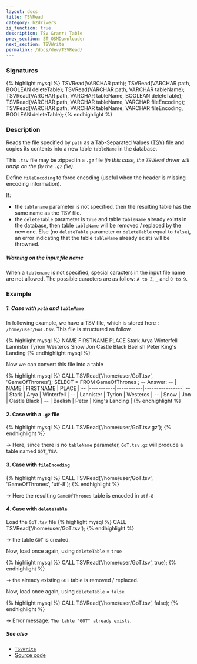 ```yaml
---
layout: docs
title: TSVRead
category: h2drivers
is_function: true
description: TSV &rarr; Table
prev_section: ST_OSMDownloader
next_section: TSVWrite
permalink: /docs/dev/TSVRead/
---
```


### Signatures

{% highlight mysql %}
TSVRead(VARCHAR path);
TSVRead(VARCHAR path, BOOLEAN deleteTable);
TSVRead(VARCHAR path, VARCHAR tableName);
TSVRead(VARCHAR path, VARCHAR tableName, BOOLEAN deleteTable);
TSVRead(VARCHAR path, VARCHAR tableName, VARCHAR fileEncoding);
TSVRead(VARCHAR path, VARCHAR tableName, 
        VARCHAR fileEncoding, BOOLEAN deleteTable);
{% endhighlight %}

### Description

Reads the file specified by `path` as a Tab-Separated Values ([TSV][wiki]) file and copies its contents into a new table `tableName` in the database. 

This `.tsv` file may be zipped in a `.gz` file *(in this case, the `TSVRead` driver will unzip on the fly the `.gz` file)*. 

Define `fileEncoding` to force encoding (useful when the header is missing encoding information).

If:

- the `tablename` parameter is not specified, then the resulting table has the same name as the TSV file.
- the `deleteTable` parameter is `true` and table `tableName` already exists in the database, then table `tableName` will be removed / replaced by the new one. Else (no `deleteTable` parameter or `deleteTable` equal to `false`), an error indicating that the table `tableName` already exists will be throwned.

<div class="note">
  <h5>Warning on the input file name</h5>
  <p>When a <code>tablename</code> is not specified, special caracters in the input file name are not allowed. The possible caracters are as follow: <code>A to Z</code>, <code>_</code> and <code>0 to 9</code>.</p>
</div>

### Example

##### 1. Case with `path` and `tableName`

In following example, we have a TSV file, which is stored here : `/home/user/GoT.tsv`. This file is structured as follow.

{% highlight mysql %}
NAME	FIRSTNAME	PLACE
Stark	Arya	Winterfell
Lannister	Tyrion	Westeros
Snow	Jon	Castle Black
Baelish	Peter	King's Landing
{% endhighlight mysql %}

Now we can convert this file into a table

{% highlight mysql %}
CALL TSVRead('/home/user/GoT.tsv', 'GameOfThrones');
SELECT * FROM GameOfThrones ;
-- Answer:
-- |   NAME    | FIRSTNAME |     PLACE      |
-- |-----------|-----------|----------------|
-- | Stark     | Arya      | Winterfell     |
-- | Lannister | Tyrion    | Westeros       |
-- | Snow      | Jon       | Castle Black   |
-- | Baelish   | Peter     | King's Landing |
{% endhighlight %}

#### 2. Case with a `.gz` file

{% highlight mysql %}
CALL TSVRead('/home/user/GoT.tsv.gz');
{% endhighlight %}

&rarr; Here, since there is no `tableName` parameter, `GoT.tsv.gz` will produce a table named `GOT_TSV`.

#### 3. Case with `fileEncoding` 

{% highlight mysql %}
CALL TSVRead('/home/user/GoT.tsv', 'GameOfThrones', 'utf-8');
{% endhighlight %}

&rarr; Here the resulting `GameOfThrones` table is encoded in `utf-8`

#### 4. Case with `deleteTable`

Load the `GoT.tsv` file
{% highlight mysql %}
CALL TSVRead('/home/user/GoT.tsv');
{% endhighlight %}

&rarr; the table `GOT` is created.

Now, load once again, using `deleteTable` = `true`

{% highlight mysql %}
CALL TSVRead('/home/user/GoT.tsv', true);
{% endhighlight %}

&rarr; the already existing `GOT` table is removed / replaced.

Now, load once again, using `deleteTable` = `false`

{% highlight mysql %}
CALL TSVRead('/home/user/GoT.tsv', false);
{% endhighlight %}

&rarr; Error message: `The table "GOT" already exists`.


##### See also

* [`TSVWrite`](../TSVWrite)
* <a href="https://github.com/orbisgis/h2gis/blob/master/h2gis-functions/src/main/java/org/h2gis/functions/io/tsv/TSVRead.java" target="_blank">Source code</a>

[wiki]: https://en.wikipedia.org/wiki/Tab-separated_values
